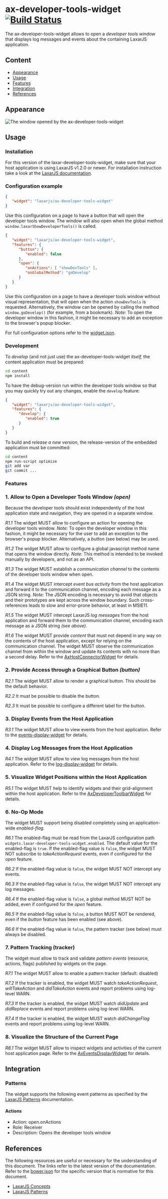 # ax-developer-tools-widget [![Build Status](https://travis-ci.org/LaxarJS/ax-developer-tools-widget.svg?branch=master)](https://travis-ci.org/LaxarJS/ax-developer-tools-widget)

The ax-developer-tools-widget allows to open a _developer tools window_ that displays log messages and events about the containing LaxarJS application.


## Content
* [Appearance](#appearance)
* [Usage](#usage)
* [Features](#features)
* [Integration](#integration)
* [References](#references)


## Appearance

![The window opened by the ax-developer-tools-widget](docs/example.png)


## Usage

### Installation

For this version of the laxar-developer-tools-widget, make sure that your host application is using LaxarJS v1.2.0 or newer.
For installation instruction take a look at the [LaxarJS documentation](https://github.com/LaxarJS/laxar/blob/master/docs/manuals/installing_widgets.md).


### Configuration example

```json
{
   "widget": "laxarjs/ax-developer-tools-widget"
}
```

Use this configuration on a page to have a button that will open the developer tools window.
The window will also open when the global method `window.laxarShowDeveloperTools()` is called.

```json
{
   "widget": "laxarjs/ax-developer-tools-widget",
   "features": {
      "button": {
         "enabled": false
      },
      "open": {
         "onActions": [ "showDevTools" ],
         "onGlobalMethod": "goDevelop"
      }
   }
}
```

Use this configuration on a page to have a developer tools window without visual representation, that will open when the action `showDevTools` is requested.
Alternatively, the window can be opened by calling the method `window.goDevelop()` (for example, from a bookmark).
_Note:_ To open the developer window in this fashion, it might be necessary to add an exception to the browser's popup blocker.

For full configuration options refer to the [widget.json](widget.json).


### Development

To _develop_ (and not just use) the ax-developer-tools-widget _itself,_ the content application must be prepared:

```sh
cd content
npm install
```

To have the debug-version run within the developer tools window so that you may quickly try out any changes, enable the `develop` feature:

```json
{
   "widget": "laxarjs/ax-developer-tools-widget",
   "features": {
      "develop": {
         "enabled": true
      }
   }
}
```


To build and _release a new version_, the release-version of the embedded application must be committed:

```sh
cd content
npm run-script optimize
git add var
git commit ...
```


### Features

### 1. Allow to Open a Developer Tools Window _(open)_

Because the developer tools should exist independently of the host application state and navigation, they are opened in a separate window.

*R1.1* The widget MUST allow to configure an action for opening the developer tools window.
_Note:_ To open the developer window in this fashion, it might be necessary for the user to add an exception to the browser's popup blocker.
Alternatively, a _button_ (see below) may be used.

*R1.2* The widget MUST allow to configure a global javascript method name that opens the window directly.
_Note:_ This method is intended to be invoked manually by developers, and not as an API.

*R1.3* The widget MUST establish a _communication channel_ to the contents of the developer tools window when open.

*R1.4* The widget MUST intercept _event bus activity_ from the host application and forward it to the communication channel, encoding each message as a JSON string.
_Note:_ The JSON encoding is necessary to avoid that objects and their prototypes are kept across the window boundary.
Such cross-references leads to slow and error-prone behavior, at least in MSIE11.

*R1.5* The widget MUST intercept LaxarJS _log messages_ from the host application and forward them to the communication channel, encoding each message as a JSON string _(see above)_.

*R1.6* The widget MUST provide _content_ that must not depend in any way on the contents of the host application, except for relying on the communication channel.
The widget MUST observe the communication channel from within the window and update its contents with no more than a second delay.
Refer to the [AxHostConnectorWidget](content/includes/widgets/developer-tools/ax-host-connector-widget/README.md) for details.


### 2. Provide Access through a Graphical Button _(button)_

*R2.1* The widget MUST allow to render a graphical button.
This should be the default behavior.

*R2.2* It must be possible to disable the button.

*R2.3* It must be possible to configure a different label for the button.


### 3. Display Events from the Host Application

*R3.1* The widget MUST allow to view events from the host application.
Refer to the [events-display-widget](content/includes/widgets/events-display-widget/README.md) for details.


### 4. Display Log Messages from the Host Application

*R4.1* The widget MUST allow to view log messages from the host application.
Refer to the [log-display-widget](content/includes/widgets/log-display-widget/README.md) for details.


### 5. Visualize Widget Positions within the Host Application

*R5.1* The widget MUST help to identify widgets and their grid-alignment within the host application.
Refer to the [AxDeveloperToolbarWidget](content/includes/widgets/developer-tools/ax-developer-toolbar-widget/README.md) for details.


### 6. No-Op Mode

The widget MUST support being disabled completely using an application-wide _enabled-flag_.

*R6.1* The enabled-flag must be read from the LaxarJS configuration path `widgets.laxar-developer-tools-widget.enabled`.
The default value for the enabled-flag is `true`.
If the enabled-flag value is `false`, the widget MUST NOT subscribe to _takeActionRequest_ events, even if configured for the _open_ feature.

*R6.2* If the enabled-flag value is `false`, the widget MUST NOT intercept any events.

*R6.3* If the enabled-flag value is `false`, the widget MUST NOT intercept any log messages.

*R6.4* If the enabled-flag value is `false`, a global method MUST NOT be added, even if configured for the _open_ feature.

*R6.5* If the enabled-flag value is `false`, a button MUST NOT be rendered, even if the _button_ feature has been enabled (see above).

*R6.6* If the enabled-flag value is `false`, the pattern tracker (see below) must always be disabled.


### 7. Pattern Tracking (tracker)

The widget must allow to track and validate _pattern events_ (resource, actions, flags) published by widgets on the page.

*R7.1* The widget MUST allow to enable a pattern tracker (default: disabled)

*R7.2* If the tracker is enabled, the widget MUST watch _takeActionRequest_, _willTakeAction_ and _didTakeAction_ events and report problems using log-level WARN.

*R7.3* If the tracker is enabled, the widget MUST watch _didUpdate_ and _didReplace_ events and report problems using log-level WARN.

*R7.4* If the tracker is enabled, the widget MUST watch _didChangeFlag_ events and report problems using log-level WARN.


### 8. Visualize the Structure of the Current Page

*R8.1* The widget MUST allow to inspect widgets and activities of the current host application page.
Refer to the [AxEventsDisplayWidget](content/includes/widgets/events-display-widget/README.md) for details.


## Integration

### Patterns

The widget supports the following event patterns as specified by the [LaxarJS Patterns] documentation.

#### Actions

* Action: open.onActions
* Role: Receiver
* Description: Opens the developer tools window


## References

The following resources are useful or necessary for the understanding of this document.
The links refer to the latest version of the documentation.
Refer to the [bower.json](bower.json) for the specific version that is normative for this document.

* [LaxarJS Concepts]
* [LaxarJS Patterns]

[LaxarJS Concepts]: https://github.com/LaxarJS/laxar/blob/master/docs/concepts.md "LaxarJS Concepts"
[LaxarJS Patterns]: https://github.com/LaxarJS/laxar_patterns/blob/master/docs/index.md "LaxarJS Patterns"
